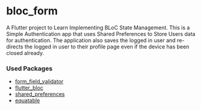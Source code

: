 # bloc_form

A Flutter project to Learn Implementing BLoC State Management. This is a Simple Authentication app that uses Shared Preferences to Store Users data for authentication. The application also saves the logged in user and re-directs the logged in user to their profile page even if the device has been closed already.

### Used Packages
- [form_field_validator](https://pub.dev/packages/form_field_validator)
- [flutter_bloc](https://pub.dev/packages/flutter_bloc)
- [shared_preferences](https://pub.dev/packages/shared_preferences)
- [equatable](https://pub.dev/packages/equatable)
  
